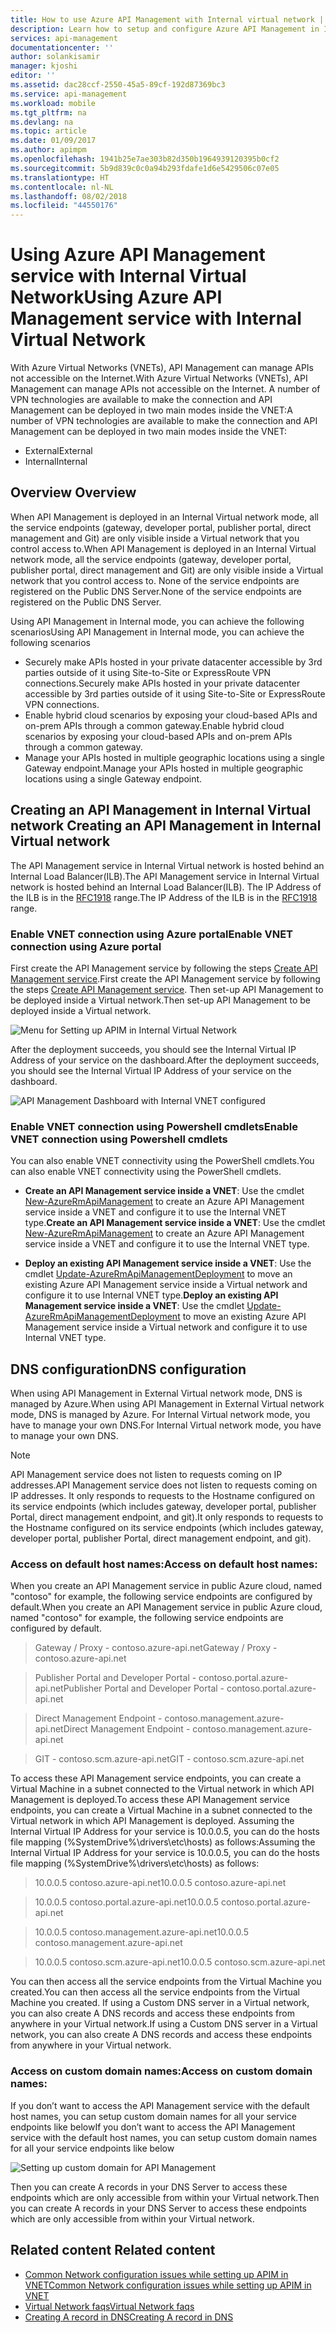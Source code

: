```yaml
---
title: How to use Azure API Management with Internal virtual network | Microsoft Docs
description: Learn how to setup and configure Azure API Management in Internal virtual network.
services: api-management
documentationcenter: ''
author: solankisamir
manager: kjoshi
editor: ''
ms.assetid: dac28ccf-2550-45a5-89cf-192d87369bc3
ms.service: api-management
ms.workload: mobile
ms.tgt_pltfrm: na
ms.devlang: na
ms.topic: article
ms.date: 01/09/2017
ms.author: apimpm
ms.openlocfilehash: 1941b25e7ae303b82d350b1964939120395b0cf2
ms.sourcegitcommit: 5b9d839c0c0a94b293fdafe1d6e5429506c07e05
ms.translationtype: HT
ms.contentlocale: nl-NL
ms.lasthandoff: 08/02/2018
ms.locfileid: "44550176"
---
```

# <a name="using-azure-api-management-service-with-internal-virtual-network"></a><span data-ttu-id="2d92a-103">Using Azure API Management service with Internal Virtual Network</span><span class="sxs-lookup"><span data-stu-id="2d92a-103">Using Azure API Management service with Internal Virtual Network</span></span>
<span data-ttu-id="2d92a-104">With Azure Virtual Networks (VNETs), API Management can manage APIs not accessible on the Internet.</span><span class="sxs-lookup"><span data-stu-id="2d92a-104">With Azure Virtual Networks (VNETs), API Management can manage APIs not accessible on the Internet.</span></span> <span data-ttu-id="2d92a-105">A number of VPN technologies are available to make the connection and API Management can be deployed in two main modes inside the VNET:</span><span class="sxs-lookup"><span data-stu-id="2d92a-105">A number of VPN technologies are available to make the connection and API Management can be deployed in two main modes inside the VNET:</span></span>
* <span data-ttu-id="2d92a-106">External</span><span class="sxs-lookup"><span data-stu-id="2d92a-106">External</span></span>
* <span data-ttu-id="2d92a-107">Internal</span><span class="sxs-lookup"><span data-stu-id="2d92a-107">Internal</span></span>

## <span data-ttu-id="2d92a-108"><a name="overview"> </a>Overview</span><span class="sxs-lookup"><span data-stu-id="2d92a-108"><a name="overview"> </a>Overview</span></span>
<span data-ttu-id="2d92a-109">When API Management is deployed in an Internal Virtual network mode, all the service endpoints (gateway, developer portal, publisher portal, direct management and Git) are only visible inside a Virtual network that you control access to.</span><span class="sxs-lookup"><span data-stu-id="2d92a-109">When API Management is deployed in an Internal Virtual network mode, all the service endpoints (gateway, developer portal, publisher portal, direct management and Git) are only visible inside a Virtual network that you control access to.</span></span> <span data-ttu-id="2d92a-110">None of the service endpoints are registered on the Public DNS Server.</span><span class="sxs-lookup"><span data-stu-id="2d92a-110">None of the service endpoints are registered on the Public DNS Server.</span></span>

<span data-ttu-id="2d92a-111">Using API Management in Internal mode, you can achieve the following scenarios</span><span class="sxs-lookup"><span data-stu-id="2d92a-111">Using API Management in Internal mode, you can achieve the following scenarios</span></span>
* <span data-ttu-id="2d92a-112">Securely make APIs hosted in your private datacenter accessible by 3rd parties outside of it using Site-to-Site or ExpressRoute VPN connections.</span><span class="sxs-lookup"><span data-stu-id="2d92a-112">Securely make APIs hosted in your private datacenter accessible by 3rd parties outside of it using Site-to-Site or ExpressRoute VPN connections.</span></span>
* <span data-ttu-id="2d92a-113">Enable hybrid cloud scenarios by exposing your cloud-based APIs and on-prem APIs through a common gateway.</span><span class="sxs-lookup"><span data-stu-id="2d92a-113">Enable hybrid cloud scenarios by exposing your cloud-based APIs and on-prem APIs through a common gateway.</span></span>
* <span data-ttu-id="2d92a-114">Manage your APIs hosted in multiple geographic locations using a single Gateway endpoint.</span><span class="sxs-lookup"><span data-stu-id="2d92a-114">Manage your APIs hosted in multiple geographic locations using a single Gateway endpoint.</span></span> 

## <span data-ttu-id="2d92a-115"><a name="enable-vpn"> </a>Creating an API Management in Internal Virtual network</span><span class="sxs-lookup"><span data-stu-id="2d92a-115"><a name="enable-vpn"> </a>Creating an API Management in Internal Virtual network</span></span>
<span data-ttu-id="2d92a-116">The API Management service in Internal Virtual network is hosted behind an Internal Load Balancer(ILB).</span><span class="sxs-lookup"><span data-stu-id="2d92a-116">The API Management service in Internal Virtual network is hosted behind an Internal Load Balancer(ILB).</span></span> <span data-ttu-id="2d92a-117">The IP Address of the ILB is in the [RFC1918](http://www.faqs.org/rfcs/rfc1918.html) range.</span><span class="sxs-lookup"><span data-stu-id="2d92a-117">The IP Address of the ILB is in the [RFC1918](http://www.faqs.org/rfcs/rfc1918.html) range.</span></span>  

### <a name="enable-vnet-connection-using-azure-portal"></a><span data-ttu-id="2d92a-118">Enable VNET connection using Azure portal</span><span class="sxs-lookup"><span data-stu-id="2d92a-118">Enable VNET connection using Azure portal</span></span>
<span data-ttu-id="2d92a-119">First create the API Management service by following the steps [Create API Management service][Create API Management service].</span><span class="sxs-lookup"><span data-stu-id="2d92a-119">First create the API Management service by following the steps [Create API Management service][Create API Management service].</span></span> <span data-ttu-id="2d92a-120">Then set-up API Management to be deployed inside a Virtual network.</span><span class="sxs-lookup"><span data-stu-id="2d92a-120">Then set-up API Management to be deployed inside a Virtual network.</span></span>

![Menu for Setting up APIM in Internal Virtual Network][api-management-using-internal-vnet-menu]

<span data-ttu-id="2d92a-122">After the deployment succeeds, you should see the Internal Virtual IP Address of your service on the dashboard.</span><span class="sxs-lookup"><span data-stu-id="2d92a-122">After the deployment succeeds, you should see the Internal Virtual IP Address of your service on the dashboard.</span></span>

![API Management Dashboard with Internal VNET configured][api-management-internal-vnet-dashboard]

### <a name="enable-vnet-connection-using-powershell-cmdlets"></a><span data-ttu-id="2d92a-124">Enable VNET connection using Powershell cmdlets</span><span class="sxs-lookup"><span data-stu-id="2d92a-124">Enable VNET connection using Powershell cmdlets</span></span>
<span data-ttu-id="2d92a-125">You can also enable VNET connectivity using the PowerShell cmdlets.</span><span class="sxs-lookup"><span data-stu-id="2d92a-125">You can also enable VNET connectivity using the PowerShell cmdlets.</span></span>

* <span data-ttu-id="2d92a-126">**Create an API Management service inside a VNET**: Use the cmdlet [New-AzureRmApiManagement](https://docs.microsoft.com/en-us/powershell/resourcemanager/azurerm.apimanagement/v3.1.0/new-azurermapimanagement) to create an Azure API Management service inside a VNET and configure it to use the Internal VNET type.</span><span class="sxs-lookup"><span data-stu-id="2d92a-126">**Create an API Management service inside a VNET**: Use the cmdlet [New-AzureRmApiManagement](https://docs.microsoft.com/en-us/powershell/resourcemanager/azurerm.apimanagement/v3.1.0/new-azurermapimanagement) to create an Azure API Management service inside a VNET and configure it to use the Internal VNET type.</span></span>

* <span data-ttu-id="2d92a-127">**Deploy an existing API Management service inside a VNET**: Use the cmdlet [Update-AzureRmApiManagementDeployment](https://docs.microsoft.com/en-us/powershell/resourcemanager/azurerm.apimanagement/v3.1.0/update-azurermapimanagementdeployment) to move an existing Azure API Management service inside a Virtual network and configure it to use Internal VNET type.</span><span class="sxs-lookup"><span data-stu-id="2d92a-127">**Deploy an existing API Management service inside a VNET**: Use the cmdlet [Update-AzureRmApiManagementDeployment](https://docs.microsoft.com/en-us/powershell/resourcemanager/azurerm.apimanagement/v3.1.0/update-azurermapimanagementdeployment) to move an existing Azure API Management service inside a Virtual network and configure it to use Internal VNET type.</span></span>

## <a name="apim-dns-configuration"></a><span data-ttu-id="2d92a-128">DNS configuration</span><span class="sxs-lookup"><span data-stu-id="2d92a-128">DNS configuration</span></span>
<span data-ttu-id="2d92a-129">When using API Management in External Virtual network mode, DNS is managed by Azure.</span><span class="sxs-lookup"><span data-stu-id="2d92a-129">When using API Management in External Virtual network mode, DNS is managed by Azure.</span></span> <span data-ttu-id="2d92a-130">For Internal Virtual network mode, you have to manage your own DNS.</span><span class="sxs-lookup"><span data-stu-id="2d92a-130">For Internal Virtual network mode, you have to manage your own DNS.</span></span>

> [!NOTE]
> <span data-ttu-id="2d92a-131">API Management service does not listen to requests coming on IP addresses.</span><span class="sxs-lookup"><span data-stu-id="2d92a-131">API Management service does not listen to requests coming on IP addresses.</span></span> <span data-ttu-id="2d92a-132">It only responds to requests to the Hostname configured on its service endpoints (which includes gateway, developer portal, publisher Portal, direct management endpoint, and git).</span><span class="sxs-lookup"><span data-stu-id="2d92a-132">It only responds to requests to the Hostname configured on its service endpoints (which includes gateway, developer portal, publisher Portal, direct management endpoint, and git).</span></span>

### <a name="access-on-default-host-names"></a><span data-ttu-id="2d92a-133">Access on default host names:</span><span class="sxs-lookup"><span data-stu-id="2d92a-133">Access on default host names:</span></span>
<span data-ttu-id="2d92a-134">When you create an API Management service in public Azure cloud, named "contoso" for example, the following service endpoints are configured by default.</span><span class="sxs-lookup"><span data-stu-id="2d92a-134">When you create an API Management service in public Azure cloud, named "contoso" for example, the following service endpoints are configured by default.</span></span>

>   <span data-ttu-id="2d92a-135">Gateway / Proxy - contoso.azure-api.net</span><span class="sxs-lookup"><span data-stu-id="2d92a-135">Gateway / Proxy - contoso.azure-api.net</span></span>

> <span data-ttu-id="2d92a-136">Publisher Portal and Developer Portal - contoso.portal.azure-api.net</span><span class="sxs-lookup"><span data-stu-id="2d92a-136">Publisher Portal and Developer Portal - contoso.portal.azure-api.net</span></span>

> <span data-ttu-id="2d92a-137">Direct Management Endpoint - contoso.management.azure-api.net</span><span class="sxs-lookup"><span data-stu-id="2d92a-137">Direct Management Endpoint - contoso.management.azure-api.net</span></span>

>   <span data-ttu-id="2d92a-138">GIT - contoso.scm.azure-api.net</span><span class="sxs-lookup"><span data-stu-id="2d92a-138">GIT - contoso.scm.azure-api.net</span></span>

<span data-ttu-id="2d92a-139">To access these API Management service endpoints, you can create a Virtual Machine in a subnet connected to the Virtual network in which API Management is deployed.</span><span class="sxs-lookup"><span data-stu-id="2d92a-139">To access these API Management service endpoints, you can create a Virtual Machine in a subnet connected to the Virtual network in which API Management is deployed.</span></span> <span data-ttu-id="2d92a-140">Assuming the Internal Virtual IP Address for your service is 10.0.0.5, you can do the hosts file mapping (%SystemDrive%\drivers\etc\hosts) as follows:</span><span class="sxs-lookup"><span data-stu-id="2d92a-140">Assuming the Internal Virtual IP Address for your service is 10.0.0.5, you can do the hosts file mapping (%SystemDrive%\drivers\etc\hosts) as follows:</span></span>

> <span data-ttu-id="2d92a-141">10.0.0.5    contoso.azure-api.net</span><span class="sxs-lookup"><span data-stu-id="2d92a-141">10.0.0.5    contoso.azure-api.net</span></span>

> <span data-ttu-id="2d92a-142">10.0.0.5    contoso.portal.azure-api.net</span><span class="sxs-lookup"><span data-stu-id="2d92a-142">10.0.0.5    contoso.portal.azure-api.net</span></span>

> <span data-ttu-id="2d92a-143">10.0.0.5    contoso.management.azure-api.net</span><span class="sxs-lookup"><span data-stu-id="2d92a-143">10.0.0.5    contoso.management.azure-api.net</span></span>

> <span data-ttu-id="2d92a-144">10.0.0.5    contoso.scm.azure-api.net</span><span class="sxs-lookup"><span data-stu-id="2d92a-144">10.0.0.5    contoso.scm.azure-api.net</span></span>

<span data-ttu-id="2d92a-145">You can then access all the service endpoints from the Virtual Machine you created.</span><span class="sxs-lookup"><span data-stu-id="2d92a-145">You can then access all the service endpoints from the Virtual Machine you created.</span></span> <span data-ttu-id="2d92a-146">If using a Custom DNS server in a Virtual network, you can also create A DNS records and access these endpoints from anywhere in your Virtual network.</span><span class="sxs-lookup"><span data-stu-id="2d92a-146">If using a Custom DNS server in a Virtual network, you can also create A DNS records and access these endpoints from anywhere in your Virtual network.</span></span> 

### <a name="access-on-custom-domain-names"></a><span data-ttu-id="2d92a-147">Access on custom domain names:</span><span class="sxs-lookup"><span data-stu-id="2d92a-147">Access on custom domain names:</span></span>
<span data-ttu-id="2d92a-148">If you don’t want to access the API Management service with the default host names, you can setup custom domain names for all your service endpoints like below</span><span class="sxs-lookup"><span data-stu-id="2d92a-148">If you don’t want to access the API Management service with the default host names, you can setup custom domain names for all your service endpoints like below</span></span>

![Setting up custom domain for API Management][api-management-custom-domain-name]

<span data-ttu-id="2d92a-150">Then you can create A records in your DNS Server to access these endpoints which are only accessible from within your Virtual network.</span><span class="sxs-lookup"><span data-stu-id="2d92a-150">Then you can create A records in your DNS Server to access these endpoints which are only accessible from within your Virtual network.</span></span>

## <span data-ttu-id="2d92a-151"><a name="related-content"> </a>Related content</span><span class="sxs-lookup"><span data-stu-id="2d92a-151"><a name="related-content"> </a>Related content</span></span>
* <span data-ttu-id="2d92a-152">[Common Network configuration issues while setting up APIM in VNET][Common Network Configuration Issues]</span><span class="sxs-lookup"><span data-stu-id="2d92a-152">[Common Network configuration issues while setting up APIM in VNET][Common Network Configuration Issues]</span></span>
* [<span data-ttu-id="2d92a-153">Virtual Network faqs</span><span class="sxs-lookup"><span data-stu-id="2d92a-153">Virtual Network faqs</span></span>](../virtual-network/virtual-networks-faq.md)
* [<span data-ttu-id="2d92a-154">Creating A record in DNS</span><span class="sxs-lookup"><span data-stu-id="2d92a-154">Creating A record in DNS</span></span>](https://msdn.microsoft.com/en-us/library/bb727018.aspx)

[api-management-using-internal-vnet-menu]: https://docstestmedia1.blob.core.windows.net/azure-media/articles/api-management/media/api-management-using-with-internal-vnet/api-management-internal-vnet-menu.png
[api-management-internal-vnet-dashboard]: https://docstestmedia1.blob.core.windows.net/azure-media/articles/api-management/media/api-management-using-with-internal-vnet/api-management-internal-vnet-dashboard.png
[api-management-custom-domain-name]: https://docstestmedia1.blob.core.windows.net/azure-media/articles/api-management/media/api-management-using-with-internal-vnet/api-management-custom-domain-name.png

[Create API Management service]: api-management-get-started.md#create-service-instance
[Common Network Configuration Issues]: api-management-using-with-vnet.md#network-configuration-issues



